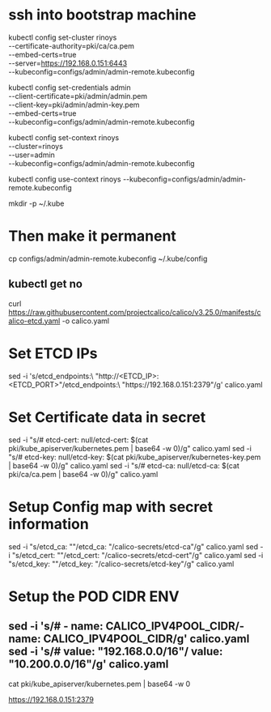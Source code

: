 # ssh into bootstrap machine

kubectl config set-cluster rinoys \
        --certificate-authority=pki/ca/ca.pem \
        --embed-certs=true \
        --server=https://192.168.0.151:6443 \
        --kubeconfig=configs/admin/admin-remote.kubeconfig

kubectl config set-credentials admin \
        --client-certificate=pki/admin/admin.pem \
        --client-key=pki/admin/admin-key.pem \
        --embed-certs=true \
        --kubeconfig=configs/admin/admin-remote.kubeconfig

kubectl config set-context rinoys \
        --cluster=rinoys \
        --user=admin \
        --kubeconfig=configs/admin/admin-remote.kubeconfig

kubectl config use-context rinoys --kubeconfig=configs/admin/admin-remote.kubeconfig

mkdir -p ~/.kube
# Then make it permanent
cp configs/admin/admin-remote.kubeconfig ~/.kube/config

kubectl get no
---------------------------------------------------------------------------------------------------

curl https://raw.githubusercontent.com/projectcalico/calico/v3.25.0/manifests/calico-etcd.yaml -o calico.yaml

# Set ETCD IPs
sed -i 's/etcd_endpoints:\ "http:\/\/<ETCD_IP>:<ETCD_PORT>"/etcd_endpoints:\ "https:\/\/192.168.0.151:2379"/g' calico.yaml
# Set Certificate data in secret
sed -i "s/# etcd-cert: null/etcd-cert: $(cat pki\/kube_apiserver\/kubernetes.pem | base64 -w 0)/g" calico.yaml
sed -i "s/# etcd-key: null/etcd-key: $(cat pki\/kube_apiserver\/kubernetes-key.pem | base64 -w 0)/g" calico.yaml
sed -i "s/# etcd-ca: null/etcd-ca: $(cat pki\/ca\/ca.pem | base64 -w 0)/g" calico.yaml
# Setup Config map with secret information
sed -i "s/etcd_ca: \"\"/etcd_ca: \"\/calico-secrets\/etcd-ca\"/g" calico.yaml
sed -i "s/etcd_cert: \"\"/etcd_cert: \"\/calico-secrets\/etcd-cert\"/g" calico.yaml
sed -i "s/etcd_key: \"\"/etcd_key: \"\/calico-secrets\/etcd-key\"/g" calico.yaml
# Setup the POD CIDR ENV
sed -i 's/# - name: CALICO_IPV4POOL_CIDR/- name: CALICO_IPV4POOL_CIDR/g' calico.yaml
sed -i 's/#   value: "192.168.0.0\/16"/  value: "10.200.0.0\/16"/g' calico.yaml
-------------------------------------------------------------------------------------

cat pki/kube_apiserver/kubernetes.pem | base64 -w 0

https://192.168.0.151:2379